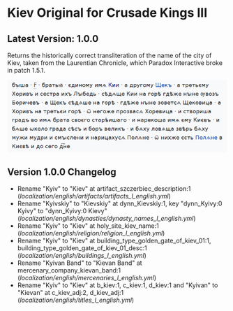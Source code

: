 # Kiev Original for Crusade Kings III

## Latest Version: 1.0.0

Returns the historically correct transliteration of the name of the city of Kiev, taken from the Laurentian Chronicle, which Paradox Interactive broke in patch 1.5.1.

![бꙑша · г҃ · братьꙗ · єдиному имѧ Кии · а другому Щекъ · а третьєму Хоривъ и сестра ихъ Лꙑбедь · сѣдѧще Кии на горѣ гдѣже нꙑне ѹвозъ Боричевъ · а Щекъ сѣдѧше на горѣ · гдѣже нꙑне зоветсѧ Щековица · а Хоривъ на третьєи горѣ · ѿ негоже прозвасѧ Хоревица · и створиша градъ во имѧ брата своєго старѣишаго · и нарекоша имѧ єму Києвъ · и бѧше ѡколо града сѣсъ и боръ великъ · и бѧху ловѧща звѣрь бѧху мужи мудри и смꙑслени и нарицахусѧ Полѧне · ѿ нихже єсть Полѧне в Києвѣ и до сего д͠не](/doc/img/Laurentian_Codex_1377_p4_text.png?raw=true)

## Version 1.0.0 Changelog

* Rename "Kyiv" to "Kiev" at artifact_szczerbiec_description:1 (*localization/english/artifacts/artifacts_l_english.yml*)
* Rename "Kyivskiy" to "Kievskiy" at dynn_Kievskiy:1, key "dynn_Kyivy:0 Kyivy" to "dynn_Kyivy:0 Kievy" (*localization/english/dynasties/dynasty_names_l_english.yml*)
* Rename "Kyiv" to "Kiev" at holy_site_kiev_name:1 (*localization/english/religion/religion_l_english.yml*)
* Rename "Kyiv" to "Kiev" at building_type_golden_gate_of_kiev_01:1, building_type_golden_gate_of_kiev_01_desc:1 (*localization/english/buildings_l_english.yml*)
* Rename "Kyivan Band" to "Kievan Band" at mercenary_company_kievan_band:1 (*localization/english/mercenaries_l_english.yml*)
* Rename "Kyiv" to "Kiev" at b_kiev:1, c_kiev:1, d_kiev:1 and "Kyivan" to "Kievan" at c_kiev_adj:2, d_kiev_adj:1 (*localization/english/titles_l_english.yml*)

